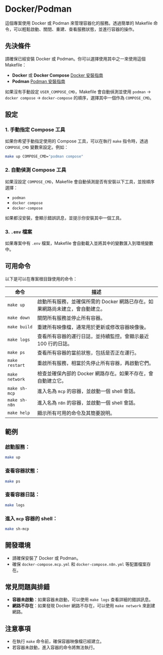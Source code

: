 
# Docker/Podman

這個專案使用 Docker 或 Podman 來管理容器化的服務。透過簡單的 Makefile 命令，可以輕鬆啟動、關閉、重建、查看服務狀態，並進行容器的操作。

## 先決條件

請確保已經安裝 Docker 或 Podman。你可以選擇使用其中之一來使用這個 Makefile：

- **Docker** 或 **Docker Compose** [Docker 安裝指南](https://docs.docker.com/get-docker/)
- **Podman** [Podman 安裝指南](https://podman.io/getting-started/installation)

如果沒有手動設定 `USER_COMPOSE_CMD`，Makefile 會自動偵測並使用 `podman` → `docker compose` → `docker-compose` 的順序，選擇其中一個作為 `COMPOSE_CMD`。

## 設定

### 1. 手動指定 Compose 工具

如果你希望手動指定使用的 Compose 工具，可以在執行 `make` 指令時，透過 `COMPOSE_CMD` 變數來設定。例如：

```bash
make up COMPOSE_CMD="podman compose"
```

### 2. 自動偵測 Compose 工具

如果沒設定 `COMPOSE_CMD`，Makefile 會自動偵測是否有安裝以下工具，並按順序選擇：

- `podman`
- `docker compose`
- `docker-compose`

如果都沒安裝，會顯示錯誤訊息，並提示你安裝其中一個工具。

### 3. `.env` 檔案

如果專案中有 `.env` 檔案，Makefile 會自動載入並將其中的變數匯入到環境變數中。

## 可用命令

以下是可以在專案根目錄使用的命令：

| 命令              | 描述                                                             |
|-------------------|------------------------------------------------------------------|
| `make up`         | 啟動所有服務，並確保所需的 Docker 網路已存在。如果網路尚未建立，會自動建立。 |
| `make down`       | 關閉所有服務並停止所有容器。                                       |
| `make build`      | 重建所有映像檔，通常用於更新或修改容器映像後。                     |
| `make logs`       | 查看所有容器的運行日誌，並持續監控。會顯示最近 100 行的日誌。       |
| `make ps`         | 查看所有容器的當前狀態，包括是否正在運行。                         |
| `make restart`    | 重啟所有服務，相當於先停止所有容器，再啟動它們。                   |
| `make network`    | 檢查並確保內部的 Docker 網路存在。如果不存在，會自動建立它。           |
| `make sh-mcp`     | 進入名為 `mcp` 的容器，並啟動一個 shell 會話。                     |
| `make sh-n8n`     | 進入名為 `n8n` 的容器，並啟動一個 shell 會話。                     |
| `make help`       | 顯示所有可用的命令及其簡要說明。                                   |

## 範例

### 啟動服務：

```bash
make up
```

### 查看容器狀態：

```bash
make ps
```

### 查看容器日誌：

```bash
make logs
```

### 進入 `mcp` 容器的 shell：

```bash
make sh-mcp
```

## 開發環境

- 請確保安裝了 Docker 或 Podman。
- 確保 `docker-compose.mcp.yml` 和 `docker-compose.n8n.yml` 等配置檔案存在。

## 常見問題與排錯

- **容器未啟動**：如果容器未啟動，可以使用 `make logs` 查看詳細的錯誤訊息。
- **網路不存在**：如果發現 Docker 網路不存在，可以使用 `make network` 來創建網路。

## 注意事項

- 在執行 `make` 命令前，確保容器映像檔已經建立。
- 若容器未啟動，進入容器的命令將無法執行。
